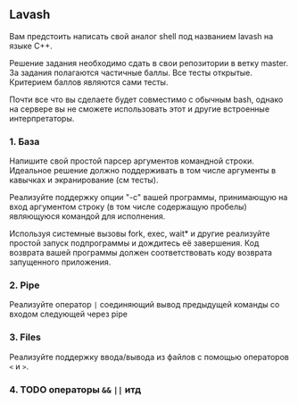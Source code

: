 ## Lavash

Вам предстоить написать свой аналог shell под названием lavash на языке C++.

Решение задания необходимо сдать в свои репозитории в ветку master. За задания полагаются частичные баллы. 
Все тесты открытые. Критерием баллов являются сами тесты.

Почти все что вы сделаете будет совместимо с обычным bash, однако на сервере вы не сможете использовать этот и другие встроенные интерпретаторы.


### 1. База

Напишите свой простой парсер аргументов командной строки.
Идеальное решение должно поддерживать в том числе аргументы в кавычках и экранирование (см тесты).

Реализуйте поддержку опции "-c" вашей программы, принимающую на вход аргументом строку (в том числе содержащую пробелы) 
являющуюся командой для исполнения.

Используя системные вызовы fork, exec, wait* и другие реализуйте простой запуск подпрограммы и дождитесь её завершения. 
Код возврата вашей программы должен соответствовать коду возврата запущенного приложения.


### 2. Pipe

Реализуйте оператор `|` соединяющий вывод предыдущей команды со входом следующей через pipe

### 3. Files

Реализуйте поддержку ввода/вывода из файлов с помощью операторов `<` и `>`.

### 4. TODO операторы `&&` `||` итд
